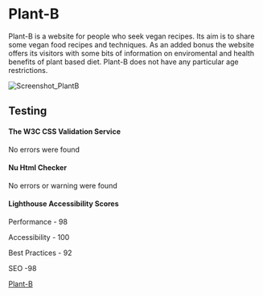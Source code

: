 # Plant-B
Plant-B is a website for people who seek vegan recipes. Its aim is to share some vegan food recipes and techniques. 
As an added bonus the website offers its visitors with some bits of information on enviromental and health benefits of plant based diet.
Plant-B does not have any particular age restrictions.

![Screenshot_PlantB](https://user-images.githubusercontent.com/104979865/178318924-ec3c8776-9544-4c5e-8aa6-73bb13335958.png)

<h2>Testing</h2>

<h4>The W3C CSS Validation Service</h4>

No errors were found

<h4>Nu Html Checker</h4>

No errors or warning were found

<h4>Lighthouse Accessibility Scores</h4> 

Performance - 98

Accessibility - 100

Best Practices - 92

SEO -98

<a href="https://mvv1790.github.io/Plant-B" target="_blank" rel=”noopener”>Plant-B</a>
